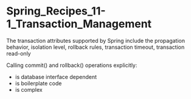 # Spring_Recipes_11-1_Transaction_Management
The transaction attributes supported by Spring include the propagation behavior, isolation level, rollback rules, transaction timeout, transaction read-only

Calling commit() and rollback() operations explicitly:

* is database interface dependent
* is boilerplate code
* is complex
